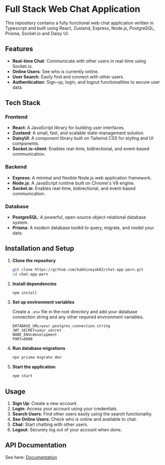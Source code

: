 # Full Stack Web Chat Application

This repository contains a fully functional web chat application written in Typescript and built using React, Zustand, Express, Node.js, PostgreSQL, Prisma, Socket.io and Daisy UI.

## Features

- **Real-time Chat**: Communicate with other users in real-time using Socket.io.
- **Online Users**: See who is currently online.
- **User Search**: Easily find and connect with other users.
- **Authentication**: Sign-up, login, and logout functionalities to secure user data.

## Tech Stack

### Frontend
- **React**: A JavaScript library for building user interfaces.
- **Zustand**: A small, fast, and scalable state-management solution.
- **DaisyUI**: A component library built on Tailwind CSS for styling and UI components.
- **Socket.io-client**: Enables real-time, bidirectional, and event-based communication.

### Backend
- **Express**: A minimal and flexible Node.js web application framework.
- **Node.js**: A JavaScript runtime built on Chrome's V8 engine.
- **Socket.io**: Enables real-time, bidirectional, and event-based communication.

### Database
- **PostgreSQL**: A powerful, open-source object-relational database system.
- **Prisma**: A modern database toolkit to query, migrate, and model your data.

## Installation and Setup

1. **Clone the repository**
    ```bash
    git clone https://github.com/kabhinayak02/chat-app-pern.git
    cd chat-app-pern
    ```

2. **Install dependencies**
    ```bash
    npm install
    ```

3. **Set up environment variables**

    Create a `.env` file in the root directory and add your database connection string and any other required environment variables.

    ```env
    DATABASE_URL=your_postgres_connection_string
    JWT_SECRET=your_secret
    NODE_ENV=development
    PORT=8000
    ```

4. **Run database migrations**
    ```bash
    npx prisma migrate dev
    ```

5. **Start the application**
    ```bash
    npm start
    ```

## Usage

1. **Sign Up**: Create a new account.
2. **Login**: Access your account using your credentials.
3. **Search Users**: Find other users easily using the search functionality.
4. **See Online Users**: Check who is online and available to chat.
5. **Chat**: Start chatting with other users.
6. **Logout**: Securely log out of your account when done.

## API Documentation
See here: [Documentation](/backend/API-documentation.md)
